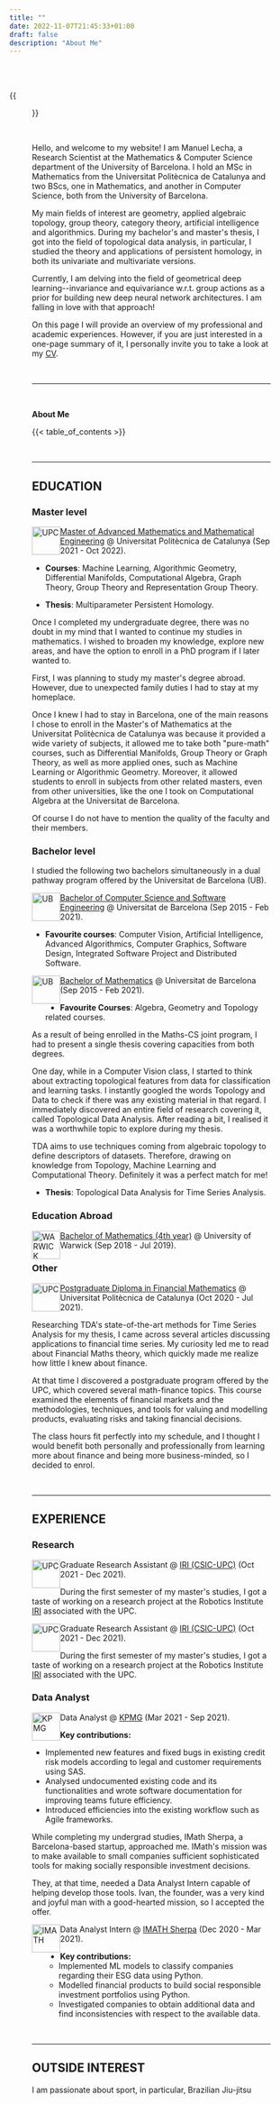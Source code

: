 ```yaml
---
title: ""
date: 2022-11-07T21:45:33+01:00
draft: false
description: "About Me" 
---
```


<br>
<br>

{{<figure src="/roundme.png" alt="This is how I look like" position="center" height="200px" width="200px">}} 

<br>

<!--- Hello, and welcome to my personal website! My name is Manuel Lecha and I'm from Barcelona, Spain. I am a Mathematician and a Computer Scientist who has recently graduated from the Master of Advanced Mathematics at the Universitat Politècnica de Catalunya.

It is my professional goal to help build a better world through the advancement of science and technology. I am deeply interested in pure and computational mathematics, especially in geometry, algebraic topology, category theory, artificial intelligence and algorithmics.

Until now I have specialized myself in computational topology, in particular in general persistent homology theory. I am currently delving into the field of geometrical deep learning.-->

Hello, and welcome to my website! I am Manuel Lecha, a Research Scientist at the Mathematics & Computer Science department of the University of Barcelona. I hold an MSc in Mathematics from the Universitat Politècnica de Catalunya and two BScs, one in Mathematics, and another in Computer Science, both from the University of Barcelona.

My main fields of interest are geometry, applied algebraic topology, group theory, category theory, artificial intelligence and algorithmics. During my bachelor's and master's thesis, I got into the field of topological data analysis, in particular, I studied the theory and applications of persistent homology, in both its univariate and multivariate versions. 

Currently, I am delving into the field of geometrical deep learning--invariance and equivariance w.r.t. group actions as a prior for building new deep neural network architectures. I am falling in love with that approach!

On this page I will provide an overview of my professional and academic experiences. However, if you are just interested in a one-page summary of it, I personally invite you to take a look at my [CV](https://cvws.icloud-content.com/B/ASyUNn3BJI4Zy_Q0Z1zPP3xagCLxAZOJ04gbP_3sj7ble6R0eAf5_Fr5/ManuelLecha_CV_2022.pdf?o=AqDK-ZXs-7l1LEC-0mo4qj9RZhnZ4SDl-idPd8x7-LXR&v=1&x=3&a=CAogWpFZzW0E-XfFtuBP4-La7h2OBW4yljMWbZEm-QDGnVgSbxC86f7TyzAYvMba1cswIgEAUgRagCLxWgT5_Fr5aifzgjhTMVyUM_qwkT1Bl_6SdHUAHyDmxHAWjIa8R0x_kFT8zr4cIx9yJ5BB4NyMRq5z1gEptSttLABBpoMd-BM6rypYitHsF-tE3QYDufgt-g&e=1669579842&fl=&r=005f59cf-54e0-4d93-9cba-311f88c54d79-1&k=LN3tldMbJ3A2gt-Wi0P3RA&ckc=com.apple.clouddocs&ckz=com.apple.CloudDocs&p=43&s=zWIAIfGu5BQHVzMTdPMqYxZHoQo&cd=i).

<br>
<hr>
<br>

**About Me**

{{< table_of_contents >}}

<br>
<hr>

## EDUCATION

### Master level

<img src="/UPC.png" alt="UPC" position="center" style="height:50px; width:50px; float: left;"> [Master of Advanced Mathematics and Mathematical Engineering](https://mamme.masters.upc.edu/en/) @ Universitat Politècnica de Catalunya (Sep 2021 - Oct 2022). 

- **Courses**: Machine Learning, Algorithmic Geometry,  Differential Manifolds, Computational Algebra,  Graph Theory, Group Theory and Representation Group Theory.
  
- **Thesis**: Multiparameter Persistent Homology.

Once I completed my undergraduate degree, there was no doubt in my mind that I wanted to continue my studies in mathematics. I wished to broaden my knowledge, explore new areas, and have the option to enroll in a PhD program if I later wanted to.

First, I was planning to study my master's degree abroad. However, due to unexpected family duties I had to stay at my homeplace. 

Once I knew I had to stay in Barcelona, one of the main reasons I chose to enroll in the Master's of Mathematics at the Universitat Politècnica de Catalunya was because it provided a wide variety of subjects, it allowed me to take both "pure-math" courses, such as Differential Manifolds, Group Theory or Graph Theory, as well as more applied ones, such as Machine Learning or Algorithmic Geometry. Moreover, it allowed students to enroll in subjects from other related masters, even from other universities, like the one I took on Computational Algebra at the Universitat de Barcelona. 

Of course I do not have to mention the quality of the faculty and their members.




### Bachelor level

I studied the following two bachelors simultaneously in a dual pathway program offered by the Universitat de Barcelona (UB).

<img src="/UB.png" alt="UB" position="center" style="height:50px; width:50px; float: left;"> [Bachelor of Computer Science and Software Engineering](https://mat.ub.edu/degreecomputer/) @ Universitat de Barcelona (Sep 2015 - Feb 2021).

-  **Favourite courses**: Computer Vision, Artificial Intelligence, Advanced Algorithmics, Computer Graphics, Software Design, Integrated Software Project and Distributed Software.

<img src="/UB.png" alt="UB" position="center" style="height:50px; width:50px; float: left;"> [Bachelor of Mathematics](https://mat.ub.edu/degreemaths/) @ Universitat de Barcelona (Sep 2015 - Feb 2021).

-  **Favourite Courses**: Algebra, Geometry and Topology related courses. 

As a result of being enrolled in the Maths-CS joint program, I had to present a single thesis covering capacities from both degrees.

One day, while in a Computer Vision class, I started to think about extracting topological features from data for classification and learning tasks. I instantly googled the words Topology and Data to check if there was any existing material in that regard. I immediately discovered an entire field of research covering it, called Topological Data Analysis. After reading a bit, I realised it was a worthwhile topic to explore during my thesis.

TDA aims to use techniques coming from algebraic topology to define descriptors of datasets. Therefore, drawing on knowledge from Topology, Machine Learning and Computational Theory. Definitely it was a perfect match for me!

- **Thesis**: Topological Data Analysis for Time Series Analysis.

### Education Abroad

<img src="/WARWICK.png" alt="WARWICK" position="center" style="height:50px; width:50px; float: left;"> [Bachelor of Mathematics (4th year)](https://warwick.ac.uk/study/undergraduate/courses/mathsbsc/) @ University of Warwick (Sep 2018 - Jul 2019).

<!--- I consider myself a curious person who has always been eager to discover and experience new things. To some degree, staying in my comfort zone makes me feel uncomfortable.

My only family trip outside Spain was to London when I was twelve. I still remember it with deep affection. After that, I visited a few more cities by myself. Unfortunately, only European cities for now. However, I keep visualizing myself as someone who will not have Barcelona as the only place to call home, but will experience living in other places around the world.

As a result, when I had the opportunity to apply for an Erasmus+ grant and cover my expenses for studying at a university abroad, I didn´t doubt it. It was my first real chance to live in a foreign country.

I still remember checking the entire options list and quickly deciding that the University of Warwick was the most suitable match.

First, it offered the option to stay there for a year. In fact, it was a must. There was only one exam period at the end of the course, and some subjects were taught annually.

Second, it was in England, a country where I had always wanted to live for a while. In addition, it was relatively close to London, and since my childhood trip, I have always looked forward to visiting it again. Furthermore, England was a wise choice, because no additional language than English was required for the application.

Last but not least, the University of Warwick was the most recognised mathematical institution among all possible picks. In the past, I had heard several compliments about their teachings.

Being accepted to Warwick did not just mean studying maths at a top-tier university but most importantly, learning and growing as a human being. I met people not only from England but from a wide range of different cultures, some of whom I still consider friends. 

Definitely one of the most beneficial decisions I have made. By the way, I visited London 5+ times that year. I love that city!-->




### Other 


<img src="/UPC.png" alt="UPC" position="center" style="height:50px; width:50px; float: left;"> [Postgraduate Diploma in Financial Mathematics](https://www.talent.upc.edu/ing/estudis/formacio/curs/364800/posgrado-tecnicas-cuantitativas-mercados-financieros/) @ Universitat Politècnica de Catalunya (Oct 2020 - Jul 2021).

Researching TDA's state-of-the-art methods for Time Series Analysis for my thesis, I came across several articles discussing applications to financial time series. My curiosity led me to read about Financial Maths theory, which quickly made me realize how little I knew about finance.

At that time I discovered a postgraduate program offered by the UPC, which covered several math-finance topics. This course examined the elements of financial markets and the methodologies, techniques, and tools for valuing and modelling products, evaluating risks and taking financial decisions.

The class hours fit perfectly into my schedule, and I thought I would benefit both personally and professionally from learning more about finance and being more business-minded, so I decided to enrol.


<br> 
<hr>

## EXPERIENCE

### Research

<img src="/UPC.png" alt="UPC" position="center" style="height:50px; width:50px; float: left;"> Graduate Research Assistant @ [IRI (CSIC-UPC)](https://www.iri.upc.edu) (Oct 2021 - Dec 2021).

During the first semester of my master's studies, I got a taste of working on a research project at the Robotics Institute [IRI](https://www.iri.upc.edu) associated with the UPC. 

<img src="/UPC.png" alt="UPC" position="center" style="height:50px; width:50px; float: left;"> Graduate Research Assistant @ [IRI (CSIC-UPC)](https://www.iri.upc.edu) (Oct 2021 - Dec 2021).

During the first semester of my master's studies, I got a taste of working on a research project at the Robotics Institute [IRI](https://www.iri.upc.edu) associated with the UPC. 


### Data Analyst


<img src="/KPMG.png" alt="KPMG" position="center" style="height:50px; width:50px; float: left;"> Data Analyst @ [KPMG](https://home.kpmg/es/es/home/servicios/advisory/financial-services-consulting.html) (Mar 2021 - Sep 2021).


**Key contributions:**

- Implemented new features and fixed bugs in existing credit risk models according to legal and customer requirements using SAS.
- Analysed undocumented existing code and its functionalities and wrote software documentation for improving teams future efficiency.
- Introduced efficiencies into the existing workflow such as Agile frameworks.

While completing my undergrad studies,  IMath Sherpa, a Barcelona-based startup, approached me. IMath's mission was to make available to small companies sufficient sophisticated tools for making socially responsible investment decisions.

They, at that time, needed a Data Analyst Intern capable of helping develop those tools. Ivan, the founder, was a very kind and joyful man with a good-hearted mission, so I accepted the offer.

<img src="/IMATH.png" alt="IMATH" position="center" style="height:50px; width:50px; float: left;"> Data Analyst Intern @ [IMATH Sherpa](https://www.imathsherpa.com/en-gb) (Dec 2020 - Mar 2021).

- **Key contributions:**
  - Implemented ML models to classify companies regarding their ESG data using Python.
  - Modelled financial products to build social responsible investment portfolios using Python.
  - Investigated companies to obtain additional data and find inconsistencies with respect to the available data.


<br> 
<hr>

## OUTSIDE INTEREST

I am passionate about sport, in particular, Brazilian Jiu-jitsu

